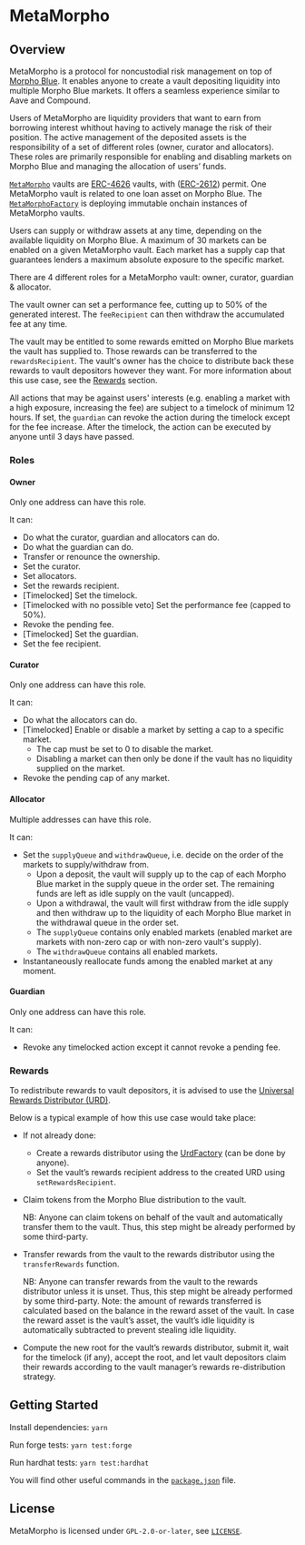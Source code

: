 # MetaMorpho

## Overview

MetaMorpho is a protocol for noncustodial risk management on top of [Morpho Blue](https://github.com/morpho-org/morpho-blue).
It enables anyone to create a vault depositing liquidity into multiple Morpho Blue markets.
It offers a seamless experience similar to Aave and Compound.

Users of MetaMorpho are liquidity providers that want to earn from borrowing interest whithout having to actively manage the risk of their position.
The active management of the deposited assets is the responsibility of a set of different roles (owner, curator and allocators).
These roles are primarily responsible for enabling and disabling markets on Morpho Blue and managing the allocation of users’ funds.

[`MetaMorpho`](./src/MetaMorpho.sol) vaults are [ERC-4626](https://eips.ethereum.org/EIPS/eip-4626) vaults, with ([ERC-2612](https://eips.ethereum.org/EIPS/eip-2612)) permit.
One MetaMorpho vault is related to one loan asset on Morpho Blue.
The [`MetaMorphoFactory`](./src/MetaMorphoFactory.sol) is deploying immutable onchain instances of MetaMorpho vaults.

Users can supply or withdraw assets at any time, depending on the available liquidity on Morpho Blue.
A maximum of 30 markets can be enabled on a given MetaMorpho vault.
Each market has a supply cap that guarantees lenders a maximum absolute exposure to the specific market.

There are 4 different roles for a MetaMorpho vault: owner, curator, guardian & allocator.

The vault owner can set a performance fee, cutting up to 50% of the generated interest.
The `feeRecipient` can then withdraw the accumulated fee at any time.

The vault may be entitled to some rewards emitted on Morpho Blue markets the vault has supplied to.
Those rewards can be transferred to the `rewardsRecipient`.
The vault's owner has the choice to distribute back these rewards to vault depositors however they want.
For more information about this use case, see the [Rewards](#rewards) section.

All actions that may be against users' interests (e.g. enabling a market with a high exposure, increasing the fee) are subject to a timelock of minimum 12 hours.
If set, the `guardian` can revoke the action during the timelock except for the fee increase.
After the timelock, the action can be executed by anyone until 3 days have passed.

### Roles

#### Owner

Only one address can have this role.

It can:
- Do what the curator, guardian and allocators can do.
- Do what the guardian can do.
- Transfer or renounce the ownership.
- Set the curator.
- Set allocators.
- Set the rewards recipient.
- [Timelocked] Set the timelock.
- [Timelocked with no possible veto] Set the performance fee (capped to 50%).
- Revoke the pending fee.
- [Timelocked] Set the guardian.
- Set the fee recipient.

#### Curator

Only one address can have this role.

It can:
- Do what the allocators can do.
- [Timelocked] Enable or disable a market by setting a cap to a specific market.
  - The cap must be set to 0 to disable the market.
  - Disabling a market can then only be done if the vault has no liquidity supplied on the market.
- Revoke the pending cap of any market.

#### Allocator

Multiple addresses can have this role.

It can:
- Set the `supplyQueue` and `withdrawQueue`, i.e. decide on the order of the markets to supply/withdraw from.
    - Upon a deposit, the vault will supply up to the cap of each Morpho Blue market in the supply queue in the order set. The remaining funds are left as idle supply on the vault (uncapped).
	- Upon a withdrawal, the vault will first withdraw from the idle supply and then withdraw up to the liquidity of each Morpho Blue market in the withdrawal queue in the order set.
	- The `supplyQueue` contains only enabled markets (enabled market are markets with non-zero cap or with non-zero vault's supply).
	- The `withdrawQueue` contains all enabled markets.
- Instantaneously reallocate funds among the enabled market at any moment.

#### Guardian

Only one address can have this role.

It can:
- Revoke any timelocked action except it cannot revoke a pending fee.

### Rewards

To redistribute rewards to vault depositors, it is advised to use the [Universal Rewards Distributor (URD)](https://github.com/morpho-org/universal-rewards-distributor).

Below is a typical example of how this use case would take place:

- If not already done:
    - Create a rewards distributor using the [UrdFactory](https://github.com/morpho-org/universal-rewards-distributor/blob/main/src/UrdFactory.sol) (can be done by anyone).
    - Set the vault’s rewards recipient address to the created URD using `setRewardsRecipient`.

- Claim tokens from the Morpho Blue distribution to the vault.

  NB: Anyone can claim tokens on behalf of the vault and automatically transfer them to the vault.
  Thus, this step might be already performed by some third-party.

- Transfer rewards from the vault to the rewards distributor using the `transferRewards` function.

	NB: Anyone can transfer rewards from the vault to the rewards distributor unless it is unset.
	Thus, this step might be already performed by some third-party.
    Note: the amount of rewards transferred is calculated based on the balance in the reward asset of the vault.
	In case the reward asset is the vault’s asset, the vault’s idle liquidity is automatically subtracted to prevent stealing idle liquidity.

- Compute the new root for the vault’s rewards distributor, submit it, wait for the timelock (if any), accept the root, and let vault depositors claim their rewards according to the vault manager’s rewards re-distribution strategy.

## Getting Started

Install dependencies: `yarn`

Run forge tests: `yarn test:forge`

Run hardhat tests: `yarn test:hardhat`

You will find other useful commands in the [`package.json`](./package.json) file.

## License

MetaMorpho is licensed under `GPL-2.0-or-later`, see [`LICENSE`](./LICENSE).
